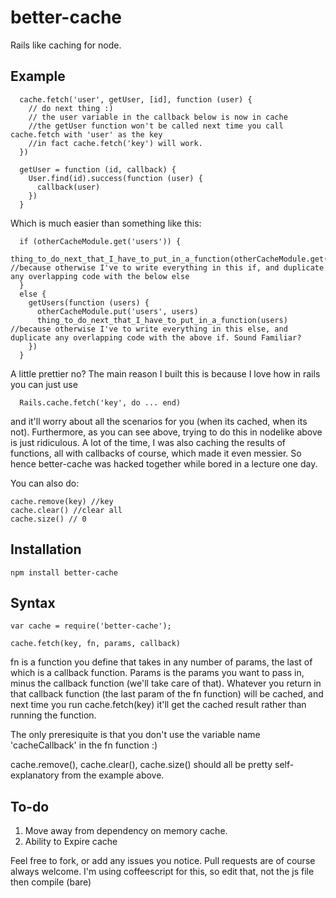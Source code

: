 better-cache
============


Rails like caching for node.


## Example

      cache.fetch('user', getUser, [id], function (user) {
        // do next thing :)
        // the user variable in the callback below is now in cache
        //the getUser function won't be called next time you call cache.fetch with 'user' as the key
        //in fact cache.fetch('key') will work.
      })

      getUser = function (id, callback) {
        User.find(id).success(function (user) {
          callback(user)
        })
      }

Which is much easier than something like this:

      if (otherCacheModule.get('users')) {
        thing_to_do_next_that_I_have_to_put_in_a_function(otherCacheModule.get('users')) //because otherwise I've to write everything in this if, and duplicate any overlapping code with the below else
      }
      else {
        getUsers(function (users) {
          otherCacheModule.put('users', users)
          thing_to_do_next_that_I_have_to_put_in_a_function(users) //because otherwise I've to write everything in this else, and duplicate any overlapping code with the above if. Sound Familiar?
        }) 
      }

A little prettier no? The main reason I built this is because I love how in rails you can just use 

      Rails.cache.fetch('key', do ... end)

and it'll worry about all the scenarios for you (when its cached, when its not). Furthermore, as you can see above, trying to do this in nodelike above is just ridiculous. A lot of the time, I was also caching the results of functions, all with callbacks of course, which made it even messier. So hence better-cache was hacked together while bored in a lecture one day.


You can also do:

    cache.remove(key) //key 
    cache.clear() //clear all
    cache.size() // 0

## Installation

    npm install better-cache

## Syntax

    var cache = require('better-cache');

    cache.fetch(key, fn, params, callback)

  fn is a function you define that takes in any number of params, the last of which is a callback function. Params is the params you want to pass in, minus the callback function (we'll take care of that). Whatever you return in that callback function (the last param of the fn function) will be cached, and next time you run cache.fetch(key) it'll get the cached result rather than running the function.

  The only preresiquite is that you don't use the variable name 'cacheCallback' in the fn function :)

  cache.remove(), cache.clear(), cache.size() should all be pretty self-explanatory from the example above.


## To-do

  1. Move away from dependency on memory cache.
  2. Ability to Expire cache



Feel free to fork, or add any issues you notice.
Pull requests are of course always welcome. I'm using coffeescript for this, so edit that, not the js file then compile (bare)